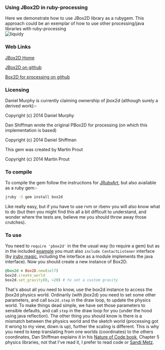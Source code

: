 ### Using JBox2D in ruby-processing

Here we demonstrate how to use JBox2D library as a rubygem. This approach could be an exemplar of how to use other processing/java libraries with ruby-processing  
![liquidy](http://4.bp.blogspot.com/-dwnDQZVugwo/VFXrDxGOy4I/AAAAAAAAEgo/irsZxW_WLOA/s400/liquidy.png)


### Web Links

[JBox2D Home][]

[JBox2D on github][]

[Box2D for processing on github][]

### Licensing

Daniel Murphy is currently claiming ownership of jbox2d (although surely a derived work):-

Copyright (c) 2014 Daniel Murphy

Dan Shiffman wrote the original PBox2D for processing (on which this implementation is based)

Copyright (c) 2014 Daniel Shiffman
 
This gem was created by Martin Prout

Copyright (c) 2014 Martin Prout

### To compile

To compile the gem follow the instructions for [JRubyArt][], but also available as a ruby gem:-
```bash
jruby -S gem install box2d
```
Like really easy, but if you have to use rvm or rbenv you will also know what to do (but then you might find this all a bit difficult to understand, and wonder where the tests are, believe me you should throw away those crutches).

### To use

You need to `require 'pbox2d'` in the the usual way (to require a gem) but as in the included [example][] you must also `include ContactListener` interface (by [jruby magic], including the interface as a module implements the java interface). Now you should create a new instance of Box2D.
```ruby
@box2d = Box2D.new(self)
box2d.create_world 
box2d.set_gravity(0, -20) # to set a custom gravity
```
That's about all you need to know, use the box2d instance to access the jbox2d physics world. Ordinarily (with jbox2d) you need to set some other parameters, and call `box2d.step` in the draw loop, to update the physics world.
To make things dead simple, we have set those parameters to sensible defaults, and call `step` in the draw loop for you (under the hood using java reflection). The other thing you should know is there is a mismatch between the physics world and the sketch world (processing got it wrong to my view, down is up), further the scaling is different. This is why you need to keep translating from one worlds (coordinates) to the others coordinates, Dan Shiffman explains it in his [Nature of Code book][], Chapter 5 physics libraries, not that I've read it, I prefer to read code or [Sandi Metz][].

[JBox2D Home]:http://www.jbox2d.org/
[JBox2D on github]:https://github.com/jbox2d/jbox2d
[Box2D for processing on github]:https://github.com/shiffman/Box2D-for-Processing
[JRubyArt]:https://github.com/ruby-processing/JRubyArt
[example]:https://github.com/ruby-processing/jbox2d/blob/master/example/liquidy.rb
[jruby magic]:https://github.com/jruby/jruby/wiki/CallingJavaFromJRuby
[Nature of Code book]:http://natureofcode.com/
[Sandi Metz]:http://www.poodr.com/
